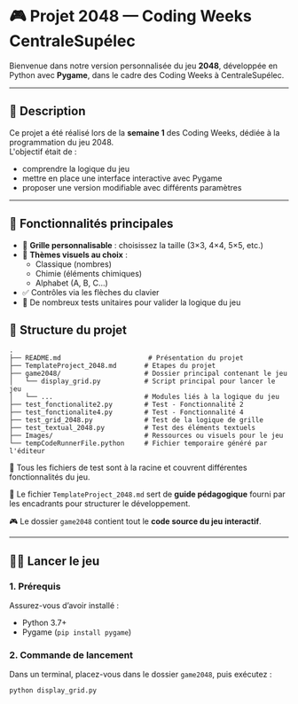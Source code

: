 # 🎮 Projet 2048 — Coding Weeks CentraleSupélec

Bienvenue dans notre version personnalisée du jeu **2048**, développée en Python avec **Pygame**, dans le cadre des Coding Weeks à CentraleSupélec.

---

## 📌 Description

Ce projet a été réalisé lors de la **semaine 1** des Coding Weeks, dédiée à la programmation du jeu 2048.  
L'objectif était de :
- comprendre la logique du jeu
- mettre en place une interface interactive avec Pygame
- proposer une version modifiable avec différents paramètres

---

## 🚀 Fonctionnalités principales

- 🧱 **Grille personnalisable** : choisissez la taille (3×3, 4×4, 5×5, etc.)
- 🎨 **Thèmes visuels au choix** :
  - Classique (nombres)
  - Chimie (éléments chimiques)
  - Alphabet (A, B, C…)
- ✅ Contrôles via les flèches du clavier
- 🧪 De nombreux tests unitaires pour valider la logique du jeu

## 📁 Structure du projet

```
.
├── README.md                      # Présentation du projet
├── TemplateProject_2048.md       # Etapes du projet 
├── game2048/                     # Dossier principal contenant le jeu
│   └── display_grid.py           # Script principal pour lancer le jeu
│   └── ...                       # Modules liés à la logique du jeu
├── test_fonctionalite2.py        # Test - Fonctionnalité 2
├── test_fonctionalite4.py        # Test - Fonctionnalité 4
├── test_grid_2048.py             # Test de la logique de grille
├── test_textual_2048.py          # Test des éléments textuels
├── Images/                       # Ressources ou visuels pour le jeu
└── tempCodeRunnerFile.python     # Fichier temporaire généré par l'éditeur
```

🧪 Tous les fichiers de test sont à la racine et couvrent différentes fonctionnalités du jeu.

📄 Le fichier `TemplateProject_2048.md` sert de **guide pédagogique** fourni par les encadrants pour structurer le développement.

🎮 Le dossier `game2048` contient tout le **code source du jeu interactif**.

---

## 🧑‍💻 Lancer le jeu

### 1. Prérequis

Assurez-vous d’avoir installé :
- Python 3.7+
- Pygame (`pip install pygame`)

### 2. Commande de lancement

Dans un terminal, placez-vous dans le dossier `game2048`, puis exécutez :

```bash
python display_grid.py
